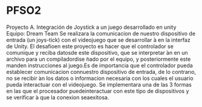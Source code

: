 # PFSO2
Proyecto A. Integración de Joystick a un juego desarrollado en unity
Equipo: Dream Team
Se realizara la comunicacion de nuestro dispositivo de entrada (un joys-tick) con el videojuego que se desarrollar ́a en la interfaz de Unity. El desafioen  este  proyecto  es  hacer  que  el  controlador  se  comunique  y  reciba  datosde este dispositivo, que se interpretar ́an en un archivo para un compiladordise ̃nado por el equipo, y posteriormente este manden instrucciones al juego.Es de importancia que el controlador pueda establecer comunicacion connuestro  dispositivo  de  entrada,  de  lo  contrarıo,  no  se  recibir ́an  los  datos  o informacion necesaria con los cuales el usuario pueda interactuar con el videojuego. Se implementara una de las 3 formas en las que el procesador puedeinteractuar con este tipo de dispositivos y se verificar ́a que la conexion seaexitosa.

